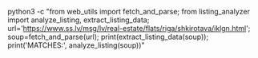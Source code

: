 python3 -c "from web_utils import fetch_and_parse; from listing_analyzer import analyze_listing, extract_listing_data; url='https://www.ss.lv/msg/lv/real-estate/flats/riga/shkirotava/iklgn.html'; soup=fetch_and_parse(url); print(extract_listing_data(soup)); print('MATCHES:', analyze_listing(soup))"